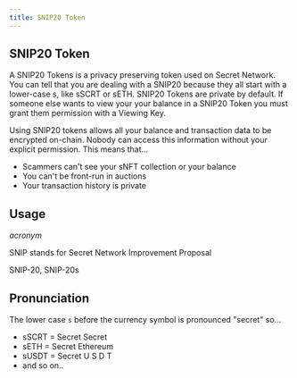 ```yaml
---
title: SNIP20 Token
---
```


## SNIP20 Token

A SNIP20 Tokens is a privacy preserving token used on Secret Network. You can tell that you are dealing with a SNIP20 because they all start with a lower-case s, like sSCRT or sETH. SNIP20 Tokens are private by default. If someone else wants to view your your balance in a SNIP20 Token you must grant them permission with a Viewing Key. 

Using SNIP20 tokens allows all your balance and transaction data to be encrypted on-chain. Nobody can access this information without your explicit permission. This means that...

- Scammers can't see your sNFT collection or your balance
- You can't be front-run in auctions
- Your transaction history is private

## Usage

_acronym_

SNIP stands for Secret Network Improvement Proposal

SNIP-20, SNIP-20s

## Pronunciation

The lower case `s` before the currency symbol is pronounced "secret" so...

- sSCRT = Secret Secret
- sETH = Secret Ethereum
- sUSDT = Secret U S D T
- and so on..